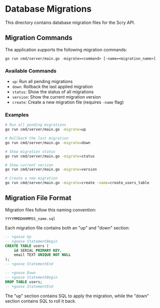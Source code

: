 # Database Migrations

This directory contains database migration files for the Scry API.

## Migration Commands

The application supports the following migration commands:

```
go run cmd/server/main.go -migrate=<command> [-name=<migration_name>]
```

### Available Commands

- `up`: Run all pending migrations
- `down`: Rollback the last applied migration
- `status`: Show the status of all migrations
- `version`: Show the current migration version
- `create`: Create a new migration file (requires `-name` flag)

### Examples

```sh
# Run all pending migrations
go run cmd/server/main.go -migrate=up

# Rollback the last migration
go run cmd/server/main.go -migrate=down

# Show migration status
go run cmd/server/main.go -migrate=status

# Show current version
go run cmd/server/main.go -migrate=version

# Create a new migration
go run cmd/server/main.go -migrate=create -name=create_users_table
```

## Migration File Format

Migration files follow this naming convention:
```
YYYYMMDDHHMMSS_name.sql
```

Each migration file contains both an "up" and "down" section:

```sql
-- +goose Up
-- +goose StatementBegin
CREATE TABLE users (
    id SERIAL PRIMARY KEY,
    email TEXT UNIQUE NOT NULL
);
-- +goose StatementEnd

-- +goose Down
-- +goose StatementBegin
DROP TABLE users;
-- +goose StatementEnd
```

The "up" section contains SQL to apply the migration, while the "down" section contains SQL to roll it back.
